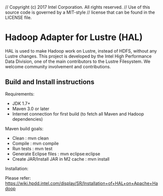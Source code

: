 // Copyright (c) 2017 Intel Corporation. All rights reserved.
// Use of this source code is governed by a MIT-style
// license that can be found in the LICENSE file.

# Hadoop Adapter for Lustre (HAL)

HAL is used to make Hadoop work on Lustre, instead of HDFS, without any Lustre changes. This project is developed by the Intel High Performance Data Division, one of the main contributors to the Lustre Filesystem. We welcome community involvement and contributions.

## Build and Install instructions

Requirements:

* JDK 1.7+
* Maven 3.0 or later
* Internet connection for first build (to fetch all Maven and Hadoop dependencies)

Maven build goals:

 * Clean				: mvn clean
 * Compile				: mvn compile
 * Run tests				: mvn test
 * Generate Eclipse files		: mvn eclipse:eclipse
 * Create JAR/Install JAR in M2 cache   : mvn install

Installation:

Please refer: https://wiki.hpdd.intel.com/display/SR/Installation+of+HAL+on+Apache+Hadoop
